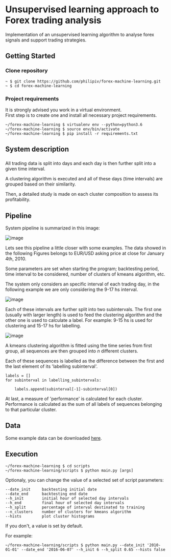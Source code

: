 # Unsupervised learning approach to Forex trading analysis  

Implementation of an unsupervised learning algorithm to analyse forex signals and support trading strategies. 

## Getting Started

### Clone repository

    ~ $ git clone https://github.com/philipiv/forex-machine-learning.git
    ~ $ cd forex-machine-learning

### Project requirements 

It is strongly advised you work in a virtual environment.\
First step is to create one and install all necessary project requirements.
       
    ~/forex-machine-learning $ virtualenv env --python=python3.6
    ~/forex-machine-learning $ source env/bin/activate
    ~/forex-machine-learning $ pip install -r requirements.txt
    
## System description

### 

All trading data is split into days and each day is then further split into a given time interval. 

A clustering algorithm is executed and all of these days (time intervals) are grouped based on their similarity.

Then, a detailed study is made on each cluster composition to assess its profitability. 

## Pipeline

System pipeline is summarized in this image:

![image](https://github.com/philipiv/forex-machine-learning/blob/master/imgs/system-pipeline.png)

Lets see this pipeline a little closer with some examples. The data showed in the following Figures belongs to EUR/USD asking price at close for January 4th, 2010. 

Some parameters are set when starting the program; backtesting period, time interval to be considered, number of clusters of kmeans algorithm, etc.

The system only considers an specific interval of each trading day, in the following example we are only considering the 9-17 hs interval.

![image](https://github.com/philipiv/forex-machine-learning/blob/master/imgs/all_day_prices_with_interval_selection.png)

Each of these intervals are further split into two subintervals. The first one (usually with larger length) is used to feed the clustering algorithm and the other one is used to calculate a label. For example: 9-15 hs is used for clustering and 15-17 hs for labelling.

![image](https://github.com/philipiv/forex-machine-learning/blob/master/imgs/train_label_split.png)

A kmeans clustering algorithm is fitted using the time series from first group, all sequences are then grouped into _n_ different clusters.

Each of these sequences is labelled as the difference between the first and the last element of its 'labelling subinterval'. 

    labels = []
    for subinterval in labelling_subintervals:

        labels.append(subinterval[-1]-subinterval[0]) 

At last, a measure of 'performance' is calculated for each cluster. Performance is calculated as the sum of all labels of sequences belonging to that particular cluster.

## Data

Some example data can be downloaded [here](https://drive.google.com/drive/folders/1SlIbz-_tprP_ZlnDk_y8SGdDK2Tgynuy?usp=sharing).


## Execution

    ~/forex-machine-learning $ cd scripts
    ~/forex-machine-learning/scripts $ python main.py [args]

Optionaly, you can change the value of a selected set of script parameters:
    
    --date_init     backtesting initial date
    --date_end      backtesting end date
    --h_init        initial hour of selected day intervals
    --h_end         final hour of selected day intervals
    --h_split       percentage of interval destinated to training
    --n_clusters    number of clusters for kmeans algorithm
    --hists         plot cluster histograms
    
If you don't, a value is set by default.

For example:

    ~/forex-machine-learning/scripts $ python main.py --date_init '2010-01-01' --date_end '2016-06-07' --h_init 6 --h_split 0.65 --hists false 

